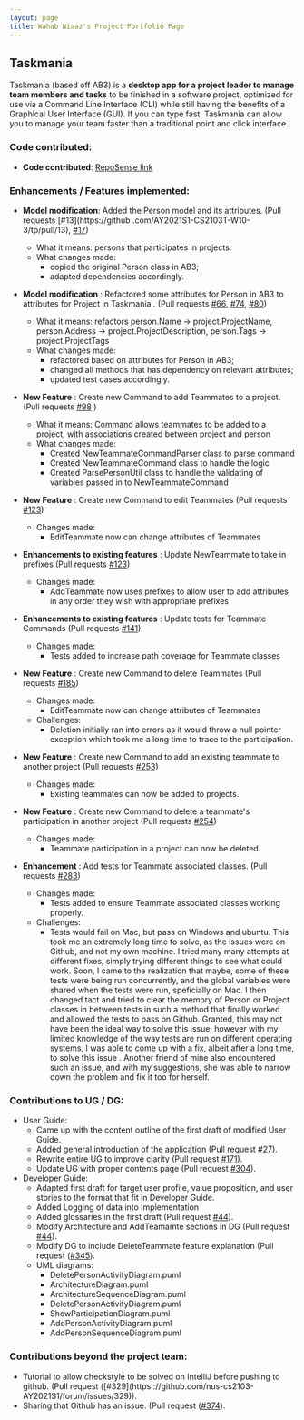 ```yaml
---
layout: page
title: Wahab Niaaz's Project Portfolio Page
---
```


## Taskmania

Taskmania (based off AB3) is a **desktop app for a project leader to manage team members and tasks** to be finished in a
 software project, optimized for use via a Command Line Interface (CLI) while still having the benefits of a 
 Graphical User Interface (GUI). If you can type fast, Taskmania can allow you to manage your team faster than 
 a traditional point and click interface.
 
### Code contributed:

* **Code contributed**: [RepoSense link](https://nus-cs2103-ay2021s1.github.io/tp-dashboard/#breakdown=true&search=&sort=groupTitle&sortWithin=title&since=2020-08-14&timeframe=commit&mergegroup=&groupSelect=groupByRepos&checkedFileTypes=docs~functional-code~test-code~other&tabOpen=true&tabType=authorship&zFR=false&tabAuthor=GeNiaaz&tabRepo=AY2021S1-CS2103T-W10-3%2Ftp%5Bmaster%5D&authorshipIsMergeGroup=false&authorshipFileTypes=docs~functional-code~test-code)

### Enhancements / Features implemented:
* **Model modification**: Added the Person model and its attributes. (Pull requests [\#13](https://github
.com/AY2021S1-CS2103T-W10-3/tp/pull/13), [\#17](https://github.com/AY2021S1-CS2103T-W10-3/tp/pull/17))
  * What it means: persons that participates in projects.
  * What changes made: 
    * copied the original Person class in AB3;
    * adapted dependencies accordingly. 

* **Model modification** : Refactored some attributes for Person in AB3 to attributes for Project in Taskmania
. (Pull requests [\#66](https://github.com/AY2021S1-CS2103T-W10-3/tp/pull/66), [\#74](https://github.com/AY2021S1-CS2103T-W10-3/tp/pull/66), [\#80](https://github.com/AY2021S1-CS2103T-W10-3/tp/pull/80))
  * What it means: refactors person.Name -> project.ProjectName, person.Address -> project.ProjectDescription, person.Tags -> project.ProjectTags
  * What changes made: 
    * refactored based on attributes for Person in AB3;
    * changed all methods that has dependency on relevant attributes;
    * updated test cases accordingly.

* **New Feature** : Create new Command to add Teammates to a project. (Pull requests [\#98](https://github.com/AY2021S1-CS2103T-W10-3/tp/pull/98) )
  * What it means: Command allows teammates to be added to a project, with associations created between project and
   person
  * What changes made:
    * Created NewTeammateCommandParser class to parse command
    * Created NewTeammateCommand class to handle the logic
    * Created ParsePersonUtil class to handle the validating of variables passed in to NewTeammateCommand  
    
* **New Feature** : Create new Command to edit Teammates  (Pull requests [\#123](https://github.com/AY2021S1-CS2103T-W10-3/tp/pull/123))
  * Changes made: 
    * EditTeammate now can change attributes of Teammates

* **Enhancements to existing features** : Update NewTeammate to take in prefixes (Pull requests [\#123](https://github.com/AY2021S1-CS2103T-W10-3/tp/pull/123))
  * Changes made: 
    * AddTeammate now uses prefixes to allow user to add attributes in any order they wish with appropriate prefixes

* **Enhancements to existing features** : Update tests for Teammate Commands (Pull requests [\#141](https://github.com/AY2021S1-CS2103T-W10-3/tp/pull/123))
  * Changes made: 
    * Tests added to increase path coverage for Teammate classes

* **New Feature** : Create new Command to delete Teammates  (Pull requests [\#185](https://github.com/AY2021S1-CS2103T-W10-3/tp/pull/185))
  * Changes made: 
    * EditTeammate now can change attributes of Teammates
  * Challenges:
    * Deletion initially ran into errors as it would throw a null pointer exception which took me a long time to
     trace to the participation. 
    
* **New Feature** : Create new Command to add an existing teammate to another project  (Pull requests
 [\#253](https://github.com/AY2021S1-CS2103T-W10-3/tp/pull/253))
  * Changes made: 
    * Existing teammates can now be added to projects.
    
* **New Feature** : Create new Command to delete a teammate's participation in another project (Pull requests
 [\#254](https://github.com/AY2021S1-CS2103T-W10-3/tp/pull/254))
  * Changes made: 
    * Teammate participation in a project can now be deleted.
    
* **Enhancement** : Add tests for Teammate associated classes. (Pull requests [\#283](https://github.com/AY2021S1-CS2103T-W10-3/tp/pull/283))
  * Changes made:
    * Tests added to ensure Teammate associated classes working properly.
  * Challenges:
    * Tests would fail on Mac, but pass on Windows and ubuntu. This took me an extremely long time to solve, as the
     issues were on Github, and not my own machine. I tried many many attempts at different fixes, simply trying
      different things to see what could work. Soon, I came to the realization that maybe, some of these tests were
       being run concurrently, and the global variables were shared when the tests were run, speficially on Mac. I
        then changed tact and tried to clear the memory of Person or Project classes in between tests in such a
         method that finally worked and allowed the tests to pass on Github. Granted, this may not have been the
          ideal way to solve this issue, however with my limited knowledge of the way tests are run on different
           operating systems, I was able to come up with a fix, albeit after a long time, to solve this issue
           . Another friend of mine also encountered such an issue, and with my suggestions, she was able to narrow
            down the problem and fix it too for herself. 
    

### Contributions to UG / DG:
  * User Guide:
    * Came up with the content outline of the first draft of modified User Guide.
    * Added general introduction of the application (Pull request [\#27](https://github.com/AY2021S1-CS2103T-W10-3/tp/pull/27)).
    * Rewrite entire UG to improve clarity (Pull request [\#171](https://github.com/AY2021S1-CS2103T-W10-3/tp/pull/171)).
    * Update UG with proper contents page (Pull request [\#304](https://github.com/AY2021S1-CS2103T-W10-3/tp/pull/304)).
  * Developer Guide:
    * Adapted first draft for target user profile, value proposition, and user stories to the format that fit in Developer Guide.
    * Added Logging of data into Implementation
    * Added glossaries in the first draft (Pull request [\#44](https://github.com/AY2021S1-CS2103T-W10-3/tp/pull/44)).
    * Modify Architecture and AddTeamamte sections in DG (Pull request [\#44](https://github.com/AY2021S1-CS2103T-W10-3/tp/pull/278)).
    * Modify DG to include DeleteTeammate feature explanation (Pull request ([\#345](https://github.com/AY2021S1-CS2103T-W10-3/tp/pull/345)).
    * UML diagrams:
        * DeletePersonActivityDiagram.puml
        * ArchitectureDiagram.puml
        * ArchitectureSequenceDiagram.puml
        * DeletePersonActivityDiagram.puml
        * ShowParticipationDiagram.puml
        * AddPersonActivityDiagram.puml
        * AddPersonSequenceDiagram.puml
        
### Contributions beyond the project team:
 * Tutorial to allow checkstyle to be solved on IntelliJ before pushing to github. (Pull request ([\#329](https
 ://github.com/nus-cs2103-AY2021S1/forum/issues/329)).
 * Sharing that Github has an issue. (Pull request ([\#374](https://github.com/nus-cs2103-AY2021S1/forum/issues/374)).
